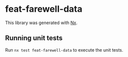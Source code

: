 # feat-farewell-data

This library was generated with [Nx](https://nx.dev).

## Running unit tests

Run `nx test feat-farewell-data` to execute the unit tests.
